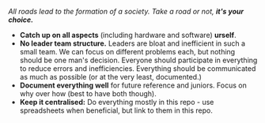 _All roads lead to the formation of a society. Take a road or not, **it's your choice.**_

- **Catch up on all aspects** (including hardware and software) **urself**.
- **No leader team structure.** Leaders are bloat and inefficient in such a small team. We can focus on different problems each, but nothing should be one man's decision. Everyone should participate in everything to reduce errors and inefficiencies. Everything should be communicated as much as possible (or at the very least, documented.)
- **Document everything well** for future reference and juniors. Focus on why over how (best to have both though).
- **Keep it centralised:** Do everything mostly in this repo - use spreadsheets when beneficial, but link to them in this repo. 